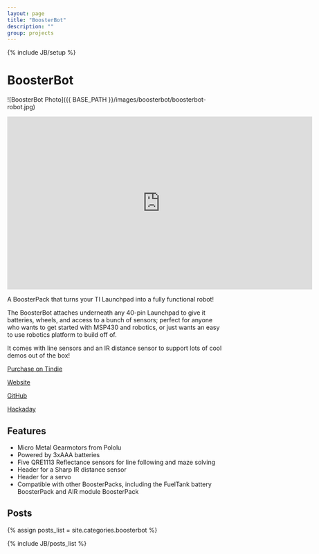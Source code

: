 ```yaml
---
layout: page
title: "BoosterBot"
description: ""
group: projects
--- 
```

{% include JB/setup %}

BoosterBot
========

![BoosterBot Photo]({{ BASE_PATH }}/images/boosterbot/boosterbot-robot.jpg)

<iframe width="705" height="400" src="https://www.youtube.com/embed/C60c98HO0_U" frameborder="0" allowfullscreen> </iframe>

A BoosterPack that turns your TI Launchpad into a fully functional robot!

The BoosterBot attaches underneath any 40-pin Launchpad to give it batteries, wheels, and access to a bunch of sensors; perfect for anyone who wants to get started with MSP430 and robotics, or just wants an easy to use robotics platform to build off of.

It comes with line sensors and an IR distance sensor to support lots of cool demos out of the box!

[Purchase on Tindie](https://www.tindie.com/products/HylianSavior/boosterbot/)

[Website](http://boosterbot.in)

[GitHub](https://github.com/Hylian/BoosterBot)

[Hackaday](https://hackaday.io/project/1845-BoosterBot)

Features
--------

* Micro Metal Gearmotors from Pololu
* Powered by 3xAAA batteries
* Five QRE1113 Reflectance sensors for line following and maze solving
* Header for a Sharp IR distance sensor
* Header for a servo
* Compatible with other BoosterPacks, including the FuelTank battery BoosterPack and AIR module BoosterPack

Posts
-----
{% assign posts_list = site.categories.boosterbot %}
<html>
{% include JB/posts_list %}
</html>


